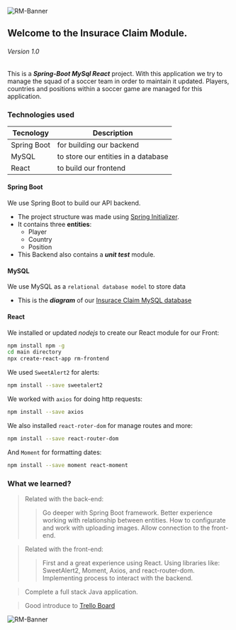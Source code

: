 ![RM-Banner](/assets/rm-banner.jpg "Real MAdrid")
## Welcome to the Insurace Claim Module. 
###### Version 1.0

This is a ***Spring-Boot MySql React*** project. With this application we try to manage the squad of a soccer team in order to maintain it updated. Players, countries and positions within a soccer game are managed for this application.

### Technologies used
| Tecnology | Description |
| --------- | ----------- |
| Spring Boot | for building our backend |
| MySQL | to store our entities in a database |
| React | to build our frontend |


#### Spring Boot
We use Spring Boot to build our API backend.
* The project structure was made using [Spring Initializer](https://start.spring.io/).
* It contains three **entities**:
    - Player
    - Country
    - Position
* This Backend also contains a ***unit test*** module.

#### MySQL
We use MySQL as a `relational database model` to store data
* This is the ***diagram*** of our [Insurace Claim MySQL database](https://drawsql.app/teams/minardo/diagrams/insurance-claim "Insurace Claim MySQL diagram")

#### React
We installed or updated *nodejs* to create our React module for our Front:
```sh
npm install npm -g 
cd main directory
npx create-react-app rm-frontend
```
We used `SweetAlert2` for alerts:
```sh
npm install --save sweetalert2
```
We worked with `axios` for doing http requests:
```sh
npm install --save axios
```
We also installed `react-roter-dom` for manage routes and more:
```sh
npm install --save react-router-dom
```
And `Moment` for formatting dates:
```sh
npm install --save moment react-moment
```
### What we learned?
> Related with the back-end:
>> Go deeper with Spring Boot framework.
>> Better experience working with relationship between entities. 
>> How to configurate and work with uploading images.
>> Allow connection to the front-end.

> Related with the front-end:
>> First and a great experience using React.
>> Using libraries like: SweetAlert2, Moment, Axios, and react-router-dom.
>> Implementing process to interact with the backend.

> Complete a full stack Java application.

> Good introduce to [Trello Board](https://trello.com/b/ExOWpGHq/claim "Trello")

![RM-Banner](/assets/rm-banner.jpg "Real MAdrid")
